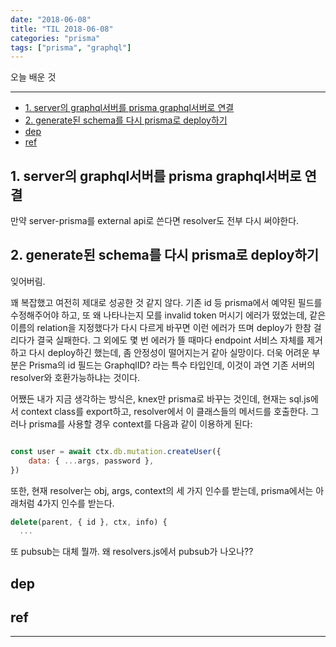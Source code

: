 ```yaml
---
date: "2018-06-08"
title: "TIL 2018-06-08"
categories: "prisma"
tags: ["prisma", "graphql"]
---
```


오늘 배운 것

----------

- [1. server의 graphql서버를 prisma graphql서버로 연결](#1-server의-graphql서버를-prisma-graphql서버로-연결)
- [2. generate된 schema를 다시 prisma로 deploy하기](#2-generate된-schema를-다시-prisma로-deploy하기)
- [dep](#dep)
- [ref](#ref)

## 1. server의 graphql서버를 prisma graphql서버로 연결

만약 server-prisma를 external api로 쓴다면 resolver도 전부 다시 써야한다.

## 2. generate된 schema를 다시 prisma로 deploy하기

잊어버림.

꽤 복잡했고 여전히 제대로 성공한 것 같지 않다. 기존 id 등 prisma에서 예약된 필드를 수정해주어야 하고, 또 왜 나타나는지 모를 invalid token 머시기 에러가 떴었는데, 같은 이름의 relation을 지정했다가 다시 다르게 바꾸면 이런 에러가 뜨며 deploy가 한참 걸리다가 결국 실패한다. 그 외에도 몇 번 에러가 뜰 때마다 endpoint 서비스 자체를 제거하고 다시 deploy하긴 했는데, 좀 안정성이 떨어지는거 같아 실망이다. 더욱 어려운 부분은 Prisma의 id 필드는 GraphqlID? 라는 특수 타입인데, 이것이 과연 기존 서버의 resolver와 호환가능하냐는 것이다.

어쨌든 내가 지금 생각하는 방식은, knex만 prisma로 바꾸는 것인데, 현재는 sql.js에서 context class를 export하고, resolver에서 이 클래스들의 메서드를 호출한다. 그러나 prisma를 사용할 경우 context를 다음과 같이 이용하게 된다:

```js

const user = await ctx.db.mutation.createUser({
    data: { ...args, password },
})
```

또한, 현재 resolver는 obj, args, context의 세 가지 인수를 받는데, prisma에서는 아래처럼 4가지 인수를 받는다.

```js
delete(parent, { id }, ctx, info) {
  ...
```

또 pubsub는 대체 뭘까. 왜 resolvers.js에서 pubsub가 나오나??

## dep

## ref

----------
